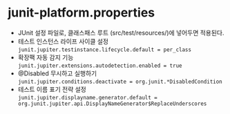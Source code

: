 # junit-platform.properties
- JUnit 설정 파일로, 클래스패스 루트 (src/test/resources/)에 넣어두면 적용된다.
- 테스트 인스턴스 라이프 사이클 설정 <br>
`junit.jupiter.testinstance.lifecycle.default = per_class`
- 확장팩 자동 감지 기능 <br>
`junit.jupiter.extensions.autodetection.enabled = true`
- @Disabled 무시하고 실행하기 <br>
`junit.jupiter.conditions.deactivate = org.junit.*DisabledCondition`
- 테스트 이름 표기 전략 설정 <br>
`junit.jupiter.displayname.generator.default = 
  org.junit.jupiter.api.DisplayNameGenerator$ReplaceUnderscores`